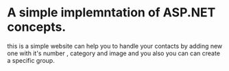 # A simple implemntation of ASP.NET concepts.
this is a simple website can help you to handle your contacts by adding new one with it's number , category and image and you also you can can create a specific group. 
